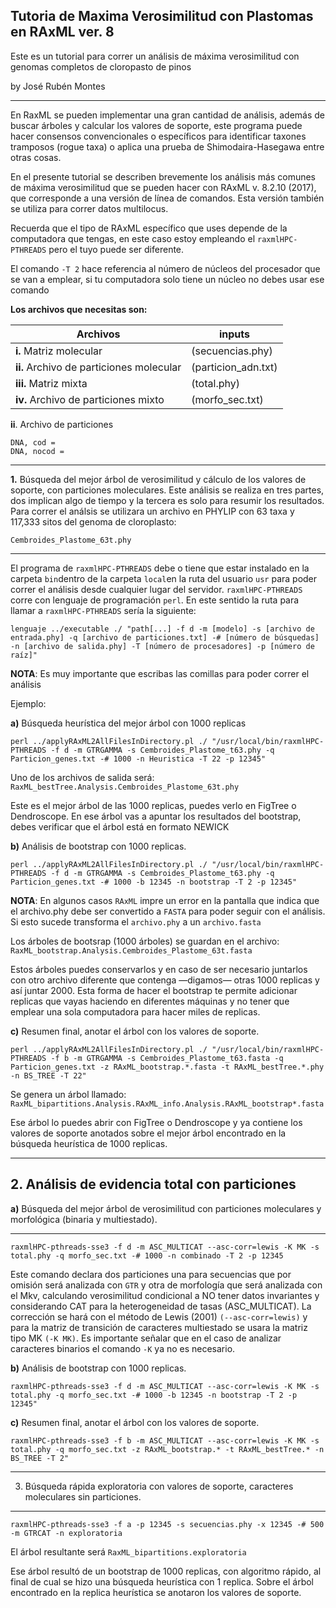 ## Tutoria de Maxima Verosimilitud con Plastomas en RAxML ver. 8

Este es un tutorial para correr un análisis de máxima verosimilitud con genomas completos de cloropasto de pinos
 

by José Rubén Montes

___


En RaxML se pueden implementar una gran cantidad de análisis, además de buscar árboles y calcular los valores de soporte, este programa puede hacer consensos convencionales o específicos para identificar taxones tramposos (rogue taxa) o aplica una prueba de Shimodaira-Hasegawa entre otras cosas.

En el presente tutorial se describen brevemente los análisis más comunes de máxima verosimilitud que se pueden hacer con RAxML v. 8.2.10 (2017), que corresponde a una versión de línea de comandos. Esta versión también se utiliza para correr datos multilocus. 

Recuerda que el tipo de RAxML específico que uses depende de la computadora que tengas, en este caso estoy empleando el `raxmlHPC-PTHREADS` pero el tuyo puede ser diferente. 

El comando `-T 2` hace referencia al número de núcleos del procesador que se van a emplear, si tu computadora solo tiene un núcleo no debes usar ese comando

**Los archivos que necesitas son:**

| Archivos | inputs |  
| ------   | ------ |
|**i.** Matriz molecular   |(secuencias.phy)| 
|**ii.** Archivo de particiones molecular  | (particion_adn.txt)|
|**iii.** Matriz mixta       | (total.phy)   |
|**iv.** Archivo de particiones mixto |(morfo_sec.txt) |


**ii**. Archivo de particiones

```
DNA, cod = 
DNA, nocod = 
```

___

**1.** Búsqueda del mejor árbol de verosimilitud y cálculo de los valores de soporte, con particiones moleculares. Este análisis se realiza en tres partes, dos implican algo de tiempo y la tercera es solo para resumir los resultados. Para correr el análsis se utilizara un archivo en PHYLIP con 63 taxa y 117,333 sitos del genoma de cloroplasto:

`Cembroides_Plastome_63t.phy`


___

El programa de `raxmlHPC-PTHREADS` debe o tiene que estar instalado en la carpeta `bin`dentro de la carpeta `local`en la ruta del usuario `usr` para poder correr el análisis desde cualquier lugar del servidor. `raxmlHPC-PTHREADS` corre con lenguaje de programación `perl`. En este sentido la ruta para llamar a `raxmlHPC-PTHREADS` sería la siguiente:

```
lenguaje ../executable ./ "path[...] -f d -m [modelo] -s [archivo de entrada.phy] -q [archivo de particiones.txt] -# [número de búsquedas] -n [archivo de salida.phy] -T [número de procesadores] -p [número de raíz]"
```

**NOTA**: Es muy importante que escribas las comillas para poder correr el análisis


Ejemplo:

**a)** Búsqueda heurística del mejor árbol con 1000 replicas

```
perl ../applyRAxML2AllFilesInDirectory.pl ./ "/usr/local/bin/raxmlHPC-PTHREADS -f d -m GTRGAMMA -s Cembroides_Plastome_t63.phy -q Particion_genes.txt -# 1000 -n Heuristica -T 22 -p 12345"
``` 
 

Uno de los archivos de salida será:
`RaxML_bestTree.Analysis.Cembroides_Plastome_63t.phy`

Este es el mejor árbol de las 1000 replicas, puedes verlo en FigTree o Dendroscope. En ese árbol vas a apuntar los resultados del bootstrap, debes verificar que el árbol está en formato NEWICK

**b)** Análisis de bootstrap con 1000 replicas.

```
perl ../applyRAxML2AllFilesInDirectory.pl ./ "/usr/local/bin/raxmlHPC-PTHREADS -f d -m GTRGAMMA -s Cembroides_Plastome_t63.phy -q Particion_genes.txt -# 1000 -b 12345 -n bootstrap -T 2 -p 12345"
```

**NOTA**: En algunos casos `RAxML` impre un error en la pantalla que indica que el archivo.phy debe ser convertido a `FASTA` para poder seguir con el análisis. Si esto sucede transforma el `archivo.phy` a un `archivo.fasta`

Los árboles de bootsrap (1000 árboles) se guardan en el archivo: `RaxML_bootstrap.Analysis.Cembroides_Plastome_63t.fasta`

Estos árboles puedes conservarlos y en caso de ser necesario juntarlos con otro archivo diferente que contenga —digamos— otras 1000 replicas y así juntar 2000. Esta forma de hacer el bootstrap te permite adicionar replicas que vayas haciendo en diferentes máquinas y no tener que emplear una sola computadora para hacer miles de replicas.


**c)** Resumen final, anotar el árbol con los valores de soporte.

```
perl ../applyRAxML2AllFilesInDirectory.pl ./ "/usr/local/bin/raxmlHPC-PTHREADS -f b -m GTRGAMMA -s Cembroides_Plastome_t63.fasta -q Particion_genes.txt -z RAxML_bootstrap.*.fasta -t RAxML_bestTree.*.phy -n BS_TREE -T 22"
```

Se genera un árbol llamado:
`RaxML_bipartitions.Analysis.RAxML_info.Analysis.RAxML_bootstrap*.fasta`

Ese árbol lo puedes abrir con FigTree o Dendroscope y ya contiene los valores de soporte anotados sobre el mejor árbol encontrado en la búsqueda heurística  de 1000 replicas.


___

## 2. Análisis de evidencia total con particiones

**a)** Búsqueda del mejor árbol de verosimilitud con particiones moleculares y morfológica (binaria y multiestado).

___

```
raxmlHPC-pthreads-sse3 -f d -m ASC_MULTICAT --asc-corr=lewis -K MK -s total.phy -q morfo_sec.txt -# 1000 -n combinado -T 2 -p 12345
```

Este comando declara dos particiones una para secuencias que por omisión será analizada con `GTR` y otra de morfología que será analizada con el Mkv, calculando verosimilitud condicional a NO tener datos invariantes y considerando CAT para la heterogeneidad de tasas (ASC_MULTICAT). La corrección se hará con el método de Lewis (2001) `(--asc-corr=lewis)` y para la matriz de transición de caracteres multiestado se usara la matriz tipo MK `(-K MK)`. Es importante señalar que en el caso de analizar caracteres binarios el comando `-K` ya no es necesario.

**b)** Análisis de bootstrap con 1000 replicas.

```
raxmlHPC-pthreads-sse3 -f d -m ASC_MULTICAT --asc-corr=lewis -K MK -s total.phy -q morfo_sec.txt -# 1000 -b 12345 -n bootstrap -T 2 -p 12345"
```

**c)** Resumen final, anotar el árbol con los valores de soporte.

```
raxmlHPC-pthreads-sse3 -f b -m ASC_MULTICAT --asc-corr=lewis -K MK -s total.phy -q morfo_sec.txt -z RAxML_bootstrap.* -t RAxML_bestTree.* -n BS_TREE -T 2"
```

___

3. Búsqueda rápida exploratoria con valores de soporte, caracteres moleculares sin particiones.

___

`raxmlHPC-pthreads-sse3 ­-f a ­-p 12345 ­-s secuencias.phy ­-x 12345 ­-# 500 ­-m GTRCAT ­-n exploratoria`

El árbol resultante será
`RaxML_bipartitions.exploratoria`

Ese árbol resultó de un bootstrap de 1000 replicas, con algoritmo rápido, al final de cual se hizo una búsqueda heurística con 1 replica. Sobre el árbol encontrado en la replica heurística se anotaron los valores de soporte.
